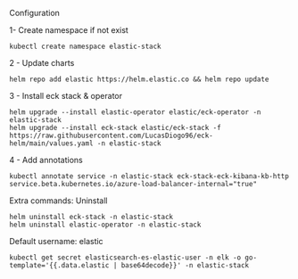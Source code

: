 
Configuration

1- Create namespace if not exist
```
kubectl create namespace elastic-stack
```
2 - Update charts
```
helm repo add elastic https://helm.elastic.co && helm repo update
```
3 - Install eck stack & operator
```
helm upgrade --install elastic-operator elastic/eck-operator -n elastic-stack
helm upgrade --install eck-stack elastic/eck-stack -f https://raw.githubusercontent.com/LucasDiogo96/eck-helm/main/values.yaml -n elastic-stack
```
4 - Add annotations
```
kubectl annotate service -n elastic-stack eck-stack-eck-kibana-kb-http service.beta.kubernetes.io/azure-load-balancer-internal="true"
```

Extra commands: Uninstall

```
helm uninstall eck-stack -n elastic-stack
helm uninstall elastic-operator -n elastic-stack
```


Default username: elastic

```
kubectl get secret elasticsearch-es-elastic-user -n elk -o go-template='{{.data.elastic | base64decode}}' -n elastic-stack
```

